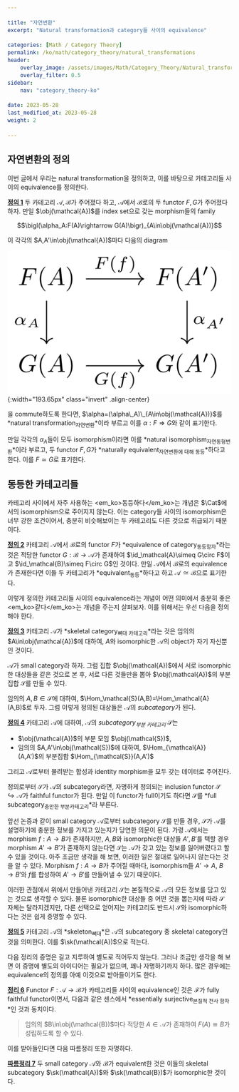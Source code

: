 ```yaml
---

title: "자연변환"
excerpt: "Natural transformation과 category들 사이의 equivalence"

categories: [Math / Category Theory]
permalink: /ko/math/category_theory/natural_transformations
header:
    overlay_image: /assets/images/Math/Category_Theory/Natural_transformations.png
    overlay_filter: 0.5
sidebar: 
    nav: "category_theory-ko"

date: 2023-05-28
last_modified_at: 2023-05-28
weight: 2

---
```


## 자연변환의 정의

이번 글에서 우리는 natural transformation을 정의하고, 이를 바탕으로 카테고리들 사이의 equivalence를 정의한다. 

<div class="definition" markdown="1">

<ins id="def1">**정의 1**</ins> 두 카테고리 $\mathcal{A},\mathcal{B}$가 주어졌다 하고, $\mathcal{A}$에서 $\mathcal{B}$로의 두 functor $F,G$가 주어졌다 하자. 만일 $\obj(\mathcal{A})$를 index set으로 갖는 morphism들의 family 

$$\bigl(\alpha_A:F(A)\rightarrow G(A)\bigr)_{A\in\obj(\mathcal{A})}$$

이 각각의 $A,A'\in\obj(\mathcal{A})$마다 다음의 diagram

![natural_transformation](/assets/images/Math/Category_Theory/Natural_transformations-1.png){:width="193.65px" class="invert" .align-center}

을 commute하도록 한다면, $\alpha=(\alpha\_A)\_{A\in\obj(\mathcal{A})}$를 *natural transformation<sub>자연변환</sub>*이라 부르고 이를 $\alpha:F\Rightarrow G$와 같이 표기한다.

만일 각각의 $\alpha_A$들이 모두 isomorphism이라면 이를 *natural isomorphism<sub>자연동형변환</sub>*이라 부르고, 두 functor $F,G$가 *naturally equivalent<sub>자연변환에 대해 동등</sub>*하다고 한다. 이를 $F\simeq G$로 표기한다.

</div>

## 동등한 카테고리들

카테고리 사이에서 자주 사용하는 <em_ko>동등하다</em_ko>는 개념은 $\Cat$에서의 isomorphism으로 주어지지 않는다. 이는 category들 사이의 isomorphism은 너무 강한 조건이어서, 충분히 비슷해보이는 두 카테고리도 다른 것으로 취급되기 때문이다. 

<div class="definition" markdown="1">

<ins id="def2">**정의 2**</ins> 카테고리 $\mathcal{A}$에서 $\mathcal{B}$로의 functor $F$가 *equivalence of category<sub>동등함자</sub>*라는 것은 적당한 functor $G:\mathcal{B}\rightarrow \mathcal{A}$가 존재하여 $\id_\mathcal{A}\simeq G\circ F$이고 $\id_\mathcal{B}\simeq F\circ G$인 것이다. 만일 $\mathcal{A}$에서 $\mathcal{B}$로의 equivalence가 존재한다면 이들 두 카테고리가 *equivalent<sub>동등</sub>*하다고 하고 $\mathcal{A}\simeq\mathcal{B}$으로 표기한다.

</div>

이렇게 정의한 카테고리들 사이의 equivalence라는 개념이 어떤 의미에서 충분히 좋은 <em_ko>같다</em_ko>는 개념을 주는지 살펴보자. 이를 위해서는 우선 다음을 정의해야 한다.

<div class="definition" markdown="1">

<ins id="def3">**정의 3**</ins> 카테고리 $\mathcal{A}$가 *skeletal category<sub>뼈대 카테고리</sub>*라는 것은 임의의 $A\in\obj(\mathcal{A})$에 대하여, $A$와 isomorphic한 $\mathcal{A}$의 object가 자기 자신뿐인 것이다.

</div>

$\mathcal{A}$가 small category라 하자. 그럼 집합 $\obj(\mathcal{A})$에서 서로 isomorphic한 대상들을 같은 것으로 본 후, 서로 다른 것들만을 뽑아 $\obj(\mathcal{A})$의 부분집합 $\mathcal{S}$를 만들 수 있다. 

임의의 $A,B\in\mathcal{S}$에 대하여, $\Hom_\mathcal{S}(A,B)=\Hom_\mathcal{A}(A,B)$로 두자. 그럼 이렇게 정의된 대상들은 $\mathcal{A}$의 *subcategory*가 된다.

<div class="definition" markdown="1">

<ins id="def4">**정의 4**</ins> 카테고리 $\mathcal{A}$에 대하여, $\mathcal{A}$의 *subcategory<sub>부분 카테고리</sub>* $\mathcal{S}$는 

- $\obj(\mathcal{A})$의 부분 모임 $\obj(\mathcal{S})$,
- 임의의 $A,A'\in\obj(\mathcal{S})$에 대하여, $\Hom_{\mathcal{A}}(A,A')$의 부분집합 $\Hom_{\mathcal{S}}(A,A')$

그리고 $\mathcal{A}$로부터 물려받는 합성과 identity morphism을 모두 갖는 데이터로 주어진다. 

</div>

정의로부터 $\mathcal{S}$가 $\mathcal{A}$의 subcategory라면, 자명하게 정의되는 inclusion functor $\mathcal{S}\hookrightarrow\mathcal{A}$가 faithful functor가 된다. 만일 이 functor가 full이기도 하다면 $\mathcal{S}$를 *full subcategory<sub>충만한 부분카테고리</sub>*라 부른다.

앞선 논증과 같이 small category $\mathcal{A}$로부터 subcategory $\mathcal{S}$를 만들 경우, $\mathcal{S}$가 $\mathcal{A}$를 설명하기에 충분한 정보를 가지고 있는지가 당연한 의문이 된다. 가령 $\mathcal{A}$에서는 morphism $f:A\rightarrow B$가 존재하지만, $A,B$와 isomorphic한 대상들 $A',B'$를 택할 경우 morphism $A'\rightarrow B'$가 존재하지 않는다면 $\mathcal{S}$는 $\mathcal{A}$가 갖고 있는 정보를 잃어버렸다고 할 수 있을 것이다. 아주 조금만 생각을 해 보면, 이러한 일은 절대로 일어나지 않는다는 것을 알 수 있다. Morphism $f:A\rightarrow B$가 주어질 때마다, isomorphism들 $A'\rightarrow A$, $B\rightarrow B'$와 $f$를 합성하여 $A'\rightarrow B'$를 만들어낼 수 있기 때문이다.

이러한 관점에서 위에서 만들어낸 카테고리 $\mathcal{S}$는 본질적으로 $\mathcal{A}$의 모든 정보를 담고 있는 것으로 생각할 수 있다. 물론 isomorphic한 대상들 중 어떤 것을 뽑는지에 따라 $\mathcal{S}$ 자체는 달라지겠지만, 다른 선택으로 얻어지는 카테고리도 반드시 $\mathcal{S}$와 isomorphic하다는 것은 쉽게 증명할 수 있다. 

<div class="definition" markdown="1">

<ins id="def5">**정의 5**</ins> 카테고리 $\mathcal{A}$의 *skeleton<sub>뼈대</sub>*은 $\mathcal{A}$의 subcategory 중 skeletal category인 것을 의미한다. 이를 $\sk(\mathcal{A})$으로 적는다.

</div>

다음 정리의 증명은 길고 지루하여 별도로 적어두지 않는다. 그러나 조금만 생각을 해 보면 이 증명에 별도의 아이디어는 필요가 없으며, 꽤나 자명하기까지 하다. 많은 경우에는 equivalence의 정의를 아예 이것으로 받아들이기도 한다.

<div class="proposition" markdown="1">

<ins id="thm6">**정리 6**</ins> Functor $F:\mathcal{A}\rightarrow\mathcal{B}$가 카테고리들 사이의 equivalence인 것은 $\mathcal{F}$가 fully faithful functor이면서, 다음과 같은 센스에서 *essentially surjective<sub>본질적 전사 함자</sub>*인 것과 동치이다.

> 임의의 $B\in\obj(\mathcal{B})$마다 적당한 $A\in\mathcal{A}$가 존재하여 $F(A)\cong B$가 성립하도록 할 수 있다.

</div>

이를 받아들인다면 다음 따름정리 또한 자명하다.

<div class="proposition" markdown="1">

<ins id="cor7">**따름정리 7**</ins> 두 small category $\mathcal{A}$와 $\mathcal{B}$가 equivalent한 것은 이들의 skeletal subcategory $\sk(\mathcal{A})$와 $\sk(\mathcal{B})$가 isomorphic한 것이다.

</div>